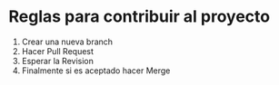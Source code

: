 # Reglas para contribuir al proyecto

1. Crear una nueva branch
2. Hacer Pull Request
3. Esperar la Revision
4. Finalmente si es aceptado hacer Merge

